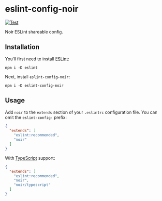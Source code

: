 # eslint-config-noir

[![Test](https://github.com/ardalanamini/eslint-config-noir/actions/workflows/test.yml/badge.svg)](https://github.com/ardalanamini/eslint-config-noir/actions/workflows/test.yml)

Noir ESLint shareable config.

## Installation

You'll first need to install [ESLint](http://eslint.org):

```shell
npm i -D eslint
```

Next, install `eslint-config-noir`:

```shell
npm i -D eslint-config-noir
```

## Usage

Add `noir` to the `extends` section of your `.eslintrc` configuration file. You can omit the `eslint-config-` prefix:

```json
{
  "extends": [
    "eslint:recommended",
    "noir"
  ]
}
```

With [TypeScript](https://www.typescriptlang.org) support:

```json
{
  "extends": [
    "eslint:recommended",
    "noir",
    "noir/typescript"
  ]
}
```
